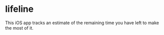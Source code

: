 # lifeline
This iOS app tracks an estimate of the remaining time you have left to make the most of it.
